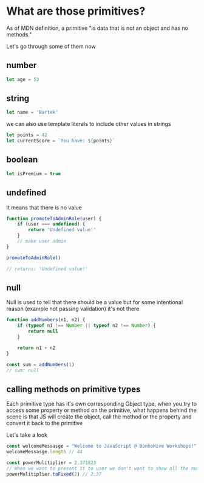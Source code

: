 # What are those primitives?

As of MDN definition, a primitive "is data that is not an object and has no methods."

Let's go through some of them now

## number

```js
let age = 53
```

## string

```js
let name = 'Bartek'
```

we can also use template literals to include other values in strings

``` js
let points = 42
let currentScore = `You have: ${points}`
```

## boolean

```js
let isPremium = true
```

## undefined

It means that there is no value

```js
function promoteToAdminRole(user) {
    if (user === undefined) {
        return 'Undefined value!'
    }
    // make user admin
}

promoteToAdminRole()

// returns: 'Undefined value!'
```

## null

Null is used to tell that there should be a value but for some intentional reason (example not passing validation) it's not there

``` js
function addNumbers(n1, n2) {
    if (typeof n1 !== Number || typeof n2 !== Number) {
        return null
    }

    return n1 + n2
}

const sum = addNumbers(1)
// sum: null
```

## calling methods on primitive types

Each primitive type has it's own corresponding Object type, when you try to access some property or method on the primitive, what happens behind the scene is that JS will create the object, call the method or the property and convert it back to the primitive

Let's take a look

``` js
const welcomeMessasge = "Welcome to JavaScript @ BonhoHive Workshops!"
welcomeMessasge.length // 44

const powerMulitiplier = 2.371823
// When we want to present it to user we don't want to show all the numbers after dot, we mostly show just 2
powerMulitiplier.toFixed(2) // 2.37
```